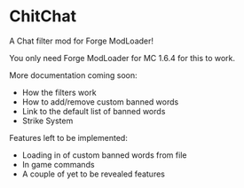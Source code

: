 ChitChat
========

A Chat filter mod for Forge ModLoader!

You only need Forge ModLoader for MC 1.6.4 for this to work.

More documentation coming soon:
  - How the filters work
  - How to add/remove custom banned words
  - Link to the default list of banned words
  - Strike System
  
Features left to be implemented:
  - Loading in of custom banned words from file
  - In game commands
  - A couple of yet to be revealed features
